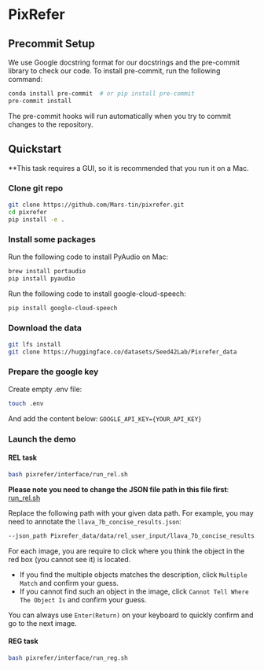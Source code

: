 # PixRefer

## Precommit Setup
We use Google docstring format for our docstrings and the pre-commit library to check our code. To install pre-commit, run the following command:

```bash
conda install pre-commit  # or pip install pre-commit
pre-commit install
```

The pre-commit hooks will run automatically when you try to commit changes to the repository.



## Quickstart
**This task requires a GUI, so it is recommended that you run it on a Mac.
### Clone git repo
```bash
git clone https://github.com/Mars-tin/pixrefer.git
cd pixrefer
pip install -e .
```

### Install some packages
Run the following code to install PyAudio on Mac:
```bash
brew install portaudio
pip install pyaudio
```

Run the following code to install google-cloud-speech:
```bash
pip install google-cloud-speech
```

### Download the data
```bash
git lfs install
git clone https://huggingface.co/datasets/Seed42Lab/Pixrefer_data
```

### Prepare the google key
Create empty .env file:
```bash
touch .env
```
And add the content below: 
`GOOGLE_API_KEY={YOUR_API_KEY}`

### Launch the demo
#### REL task
```bash
bash pixrefer/interface/run_rel.sh
```
**Please note you need to change the JSON file path in this file first**: [run_rel.sh](pixrefer/interface/run_rel.sh)

Replace the following path with your given data path. For example, you may need to annotate the `llava_7b_concise_results.json`:
```bash
--json_path Pixrefer_data/data/rel_user_input/llava_7b_concise_results.json  # replace the example gpt_4o file path here
```

For each image, you are require to click where you think the object in the red box (you cannot see it) is located. 
- If you find the multiple objects matches the description, click `Multiple Match` and confirm your guess.
- If you cannot find such an object in the image, click `Cannot Tell Where The Object Is` and confirm your guess.

You can always use `Enter(Return)` on your keyboard to quickly confirm and go to the next image.


#### REG task
```bash
bash pixrefer/interface/run_reg.sh
```
